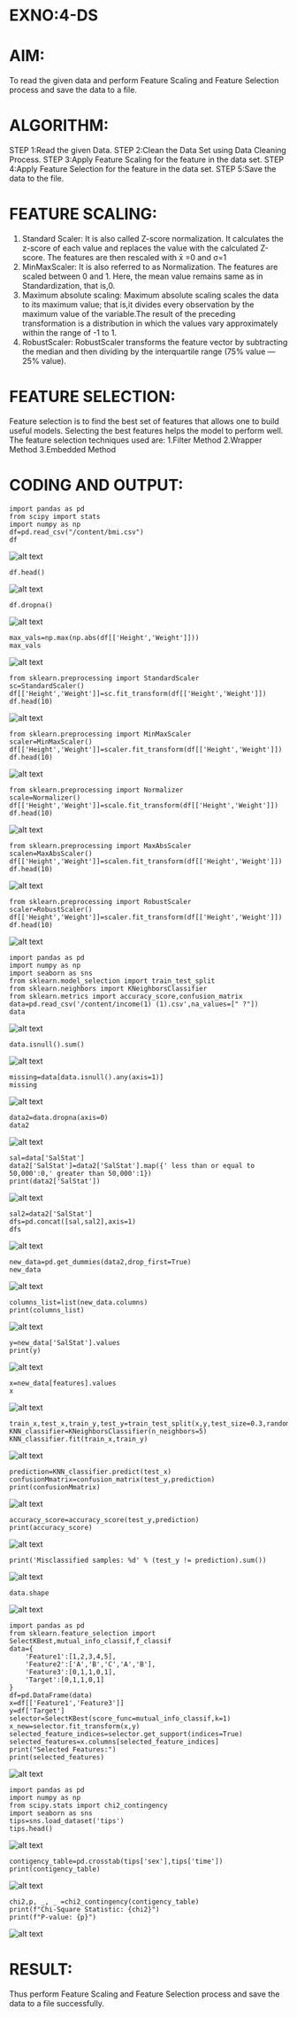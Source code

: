 # EXNO:4-DS
# AIM:
To read the given data and perform Feature Scaling and Feature Selection process and save the
data to a file.

# ALGORITHM:
STEP 1:Read the given Data.
STEP 2:Clean the Data Set using Data Cleaning Process.
STEP 3:Apply Feature Scaling for the feature in the data set.
STEP 4:Apply Feature Selection for the feature in the data set.
STEP 5:Save the data to the file.

# FEATURE SCALING:
1. Standard Scaler: It is also called Z-score normalization. It calculates the z-score of each value and replaces the value with the calculated Z-score. The features are then rescaled with x̄ =0 and σ=1
2. MinMaxScaler: It is also referred to as Normalization. The features are scaled between 0 and 1. Here, the mean value remains same as in Standardization, that is,0.
3. Maximum absolute scaling: Maximum absolute scaling scales the data to its maximum value; that is,it divides every observation by the maximum value of the variable.The result of the preceding transformation is a distribution in which the values vary approximately within the range of -1 to 1.
4. RobustScaler: RobustScaler transforms the feature vector by subtracting the median and then dividing by the interquartile range (75% value — 25% value).

# FEATURE SELECTION:
Feature selection is to find the best set of features that allows one to build useful models. Selecting the best features helps the model to perform well.
The feature selection techniques used are:
1.Filter Method
2.Wrapper Method
3.Embedded Method

# CODING AND OUTPUT:
```
import pandas as pd
from scipy import stats
import numpy as np
df=pd.read_csv("/content/bmi.csv")
df
```
![alt text](image.png)
```
df.head()
```
![alt text](image-1.png)
```
df.dropna()
```
![alt text](image-2.png)
```
max_vals=np.max(np.abs(df[['Height','Weight']]))
max_vals
```
![alt text](image-3.png)
```
from sklearn.preprocessing import StandardScaler
sc=StandardScaler()
df[['Height','Weight']]=sc.fit_transform(df[['Height','Weight']])
df.head(10)
```
![alt text](image-4.png)
```
from sklearn.preprocessing import MinMaxScaler
scaler=MinMaxScaler()
df[['Height','Weight']]=scaler.fit_transform(df[['Height','Weight']])
df.head(10)
```
![alt text](image-5.png)
```
from sklearn.preprocessing import Normalizer
scale=Normalizer()
df[['Height','Weight']]=scale.fit_transform(df[['Height','Weight']])
df.head(10)
```
![alt text](image-6.png)
```
from sklearn.preprocessing import MaxAbsScaler
scalen=MaxAbsScaler()
df[['Height','Weight']]=scalen.fit_transform(df[['Height','Weight']])
df.head(10)
```
![alt text](image-8.png)
```
from sklearn.preprocessing import RobustScaler
scaler=RobustScaler()
df[['Height','Weight']]=scaler.fit_transform(df[['Height','Weight']])
df.head(10)
```
![alt text](image-9.png)
```
import pandas as pd
import numpy as np
import seaborn as sns
from sklearn.model_selection import train_test_split
from sklearn.neighbors import KNeighborsClassifier
from sklearn.metrics import accuracy_score,confusion_matrix
data=pd.read_csv('/content/income(1) (1).csv',na_values=[" ?"])
data
```
![alt text](image-10.png)
```
data.isnull().sum()
```
![alt text](image-11.png)
```
missing=data[data.isnull().any(axis=1)]
missing
```
![alt text](image-12.png)
```
data2=data.dropna(axis=0)
data2
```
![alt text](image-13.png)
```
sal=data['SalStat']
data2['SalStat']=data2['SalStat'].map({' less than or equal to 50,000':0,' greater than 50,000':1})
print(data2['SalStat'])
```
![alt text](image-14.png)
```
sal2=data2['SalStat']
dfs=pd.concat([sal,sal2],axis=1)
dfs
```
![alt text](image-15.png)
```
new_data=pd.get_dummies(data2,drop_first=True)
new_data
```
![alt text](image-16.png)
```
columns_list=list(new_data.columns)
print(columns_list)
```
![alt text](image-18.png)
```
y=new_data['SalStat'].values
print(y)
```
![alt text](image-19.png)
```
x=new_data[features].values
x
```
![alt text](image-20.png)
```
train_x,test_x,train_y,test_y=train_test_split(x,y,test_size=0.3,random_state=0)
KNN_classifier=KNeighborsClassifier(n_neighbors=5)
KNN_classifier.fit(train_x,train_y)
```
![alt text](image-21.png)
```
prediction=KNN_classifier.predict(test_x)
confusionMmatrix=confusion_matrix(test_y,prediction)
print(confusionMmatrix)
```
![alt text](image-22.png)
```
accuracy_score=accuracy_score(test_y,prediction)
print(accuracy_score)
```
![alt text](image-23.png)
```
print('Misclassified samples: %d' % (test_y != prediction).sum())
```
![alt text](image-24.png)
```
data.shape
```
![alt text](image-25.png)
```
import pandas as pd
from sklearn.feature_selection import SelectKBest,mutual_info_classif,f_classif
data={
    'Feature1':[1,2,3,4,5],
    'Feature2':['A','B','C','A','B'],
    'Feature3':[0,1,1,0,1],
    'Target':[0,1,1,0,1]
}
df=pd.DataFrame(data)
x=df[['Feature1','Feature3']]
y=df['Target']
selector=SelectKBest(score_func=mutual_info_classif,k=1)
x_new=selector.fit_transform(x,y)
selected_feature_indices=selector.get_support(indices=True)
selected_features=x.columns[selected_feature_indices]
print("Selected Features:")
print(selected_features)
```
![alt text](image-26.png)
```
import pandas as pd
import numpy as np
from scipy.stats import chi2_contingency
import seaborn as sns
tips=sns.load_dataset('tips')
tips.head()
```
![alt text](image-27.png)
```
contigency_table=pd.crosstab(tips['sex'],tips['time'])
print(contigency_table)
```
![alt text](image-28.png)
```
chi2,p, _, _ =chi2_contingency(contigency_table)
print(f"Chi-Square Statistic: {chi2}")
print(f"P-value: {p}")
```
![alt text](image-29.png)
# RESULT:
 Thus perform Feature Scaling and Feature Selection process and save the data to a file successfully.
